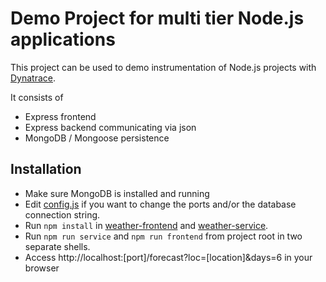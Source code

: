 # Demo Project for multi tier Node.js applications
This project can be used to demo instrumentation of Node.js projects with [Dynatrace][1].

It consists of 

* Express frontend
* Express backend communicating via json
* MongoDB / Mongoose persistence

## Installation
* Make sure MongoDB is installed and running
* Edit [config.js](config.js) if you want to change the ports and/or the database connection string.
* Run `npm install` in [weather-frontend](weather-frontend) and [weather-service](weather-service).
* Run `npm run service` and `npm run frontend` from project root in two separate shells.
* Access http://localhost:[port]/forecast?loc=[location]&days=6 in your browser



[1]: http://www.dynatrace.com/en/products/dynatrace-free-trial.html